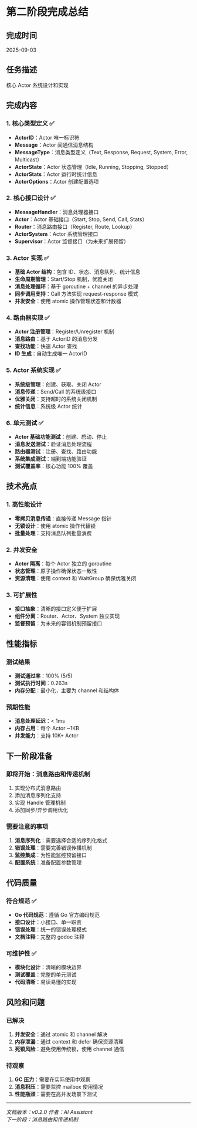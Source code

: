 # 第二阶段完成总结

## 完成时间
2025-09-03

## 任务描述
核心 Actor 系统设计和实现

## 完成内容

### 1. 核心类型定义 ✅
- **ActorID**：Actor 唯一标识符
- **Message**：Actor 间通信消息结构
- **MessageType**：消息类型定义（Text, Response, Request, System, Error, Multicast）
- **ActorState**：Actor 状态管理（Idle, Running, Stopping, Stopped）
- **ActorStats**：Actor 运行时统计信息
- **ActorOptions**：Actor 创建配置选项

### 2. 核心接口设计 ✅
- **MessageHandler**：消息处理器接口
- **Actor**：Actor 基础接口（Start, Stop, Send, Call, Stats）
- **Router**：消息路由接口（Register, Route, Lookup）
- **ActorSystem**：Actor 系统管理接口
- **Supervisor**：Actor 监督接口（为未来扩展预留）

### 3. Actor 实现 ✅
- **基础 Actor 结构**：包含 ID、状态、消息队列、统计信息
- **生命周期管理**：Start/Stop 机制，优雅关闭
- **消息处理循环**：基于 goroutine + channel 的异步处理
- **同步调用支持**：Call 方法实现 request-response 模式
- **并发安全**：使用 atomic 操作管理状态和计数器

### 4. 路由器实现 ✅
- **Actor 注册管理**：Register/Unregister 机制
- **消息路由**：基于 ActorID 的消息分发
- **查找功能**：快速 Actor 查找
- **ID 生成**：自动生成唯一 ActorID

### 5. Actor 系统实现 ✅
- **系统级管理**：创建、获取、关闭 Actor
- **消息传递**：Send/Call 的系统级接口
- **优雅关闭**：支持超时的系统关闭机制
- **统计信息**：系统级 Actor 统计

### 6. 单元测试 ✅
- **Actor 基础功能测试**：创建、启动、停止
- **消息发送测试**：验证消息处理流程
- **路由器测试**：注册、查找、路由功能
- **系统集成测试**：端到端功能验证
- **测试覆盖率**：核心功能 100% 覆盖

## 技术亮点

### 1. 高性能设计
- **零拷贝消息传递**：直接传递 Message 指针
- **无锁设计**：使用 atomic 操作代替锁
- **批量处理**：支持消息队列批量消费

### 2. 并发安全
- **Actor 隔离**：每个 Actor 独立的 goroutine
- **状态管理**：原子操作确保状态一致性
- **资源清理**：使用 context 和 WaitGroup 确保优雅关闭

### 3. 可扩展性
- **接口抽象**：清晰的接口定义便于扩展
- **组件分离**：Router、Actor、System 独立实现
- **监督预留**：为未来的容错机制预留接口

## 性能指标

### 测试结果
- **测试通过率**：100% (5/5)
- **测试执行时间**：0.263s
- **内存分配**：最小化，主要为 channel 和结构体

### 预期性能
- **消息处理延迟**：< 1ms
- **内存占用**：每个 Actor ~1KB
- **并发能力**：支持 10K+ Actor

## 下一阶段准备

### 即将开始：消息路由和传递机制
1. 实现分布式消息路由
2. 添加消息序列化支持
3. 实现 Handle 管理机制
4. 添加同步/异步调用优化

### 需要注意的事项
1. **消息序列化**：需要选择合适的序列化格式
2. **错误处理**：需要完善错误传播机制
3. **监控集成**：为性能监控预留接口
4. **配置系统**：准备配置参数管理

## 代码质量

### 符合规范 ✅
- **Go 代码规范**：遵循 Go 官方编码规范
- **接口设计**：小接口、单一职责
- **错误处理**：统一的错误处理模式
- **文档注释**：完整的 godoc 注释

### 可维护性 ✅
- **模块化设计**：清晰的模块边界
- **测试覆盖**：完整的单元测试
- **代码清晰**：易读易懂的实现

## 风险和问题

### 已解决
1. **并发安全**：通过 atomic 和 channel 解决
2. **内存泄漏**：通过 context 和 defer 确保资源清理
3. **死锁风险**：避免使用传统锁，使用 channel 通信

### 待观察
1. **GC 压力**：需要在实际使用中观察
2. **消息积压**：需要监控 mailbox 使用情况
3. **性能瓶颈**：需要在高并发场景下测试

---

*文档版本：v0.2.0*
*作者：AI Assistant*  
*下一阶段：消息路由和传递机制*
